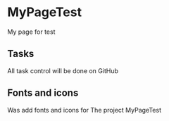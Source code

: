 # MyPageTest
My page for test

## Tasks

All task control will be done on GitHub

## Fonts and icons

Was add fonts and icons for The project MyPageTest 
